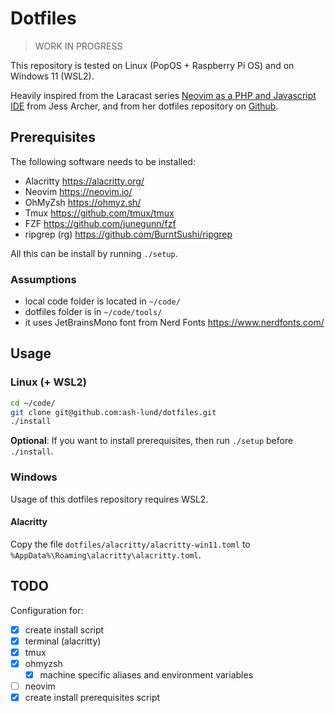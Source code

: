 # Dotfiles

> WORK IN PROGRESS

This repository is tested on Linux (PopOS + Raspberry Pi OS) and on Windows 11 (WSL2).

Heavily inspired from the Laracast series  [Neovim as a PHP and Javascript IDE](https://laracasts.com/series/neovim-as-a-php-ide) from Jess Archer, and from her dotfiles repository on [Github](https://github.com/jessarcher/dotfiles).

## Prerequisites

The following software needs to be installed:

- Alacritty <https://alacritty.org/>
- Neovim <https://neovim.io/>
- OhMyZsh <https://ohmyz.sh/>
- Tmux <https://github.com/tmux/tmux>
- FZF <https://github.com/junegunn/fzf>
- ripgrep (rg) <https://github.com/BurntSushi/ripgrep>

All this can be install by running `./setup`.

### Assumptions

- local code folder is located in `~/code/`
- dotfiles folder is in `~/code/tools/`
- it uses JetBrainsMono font from Nerd Fonts <https://www.nerdfonts.com/>

## Usage

### Linux (+ WSL2)

```sh
cd ~/code/
git clone git@github.com:ash-lund/dotfiles.git
./install
```

**Optional**: If you want to install prerequisites, then run `./setup` before `./install`.

### Windows

Usage of this dotfiles repository requires WSL2.

#### Alacritty

Copy the file `dotfiles/alacritty/alacritty-win11.toml` to `%AppData%\Roaming\alacritty\alacritty.toml`.

## TODO

Configuration for:

- [x] create install script
- [x] terminal (alacritty)
- [x] tmux
- [x] ohmyzsh
    - [x] machine specific aliases and environment variables
- [ ] neovim
- [x] create install prerequisites script

